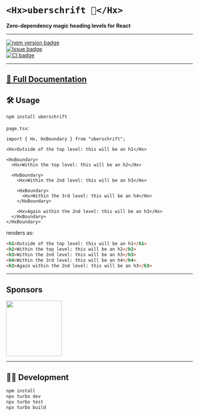 # `<Hx>uberschrift 🧢</Hx>`

**Zero-dependency magic heading levels for React**

---

[![npm version badge](https://img.shields.io/npm/v/uberschrift?style=flat-square)](https://npmjs.com/package/uberschrift)<br />
[![Issue badge](https://img.shields.io/github/issues/peerigon/uberschrift?style=flat-square)](https://github.com/peerigon/uberschrift/issues)<br />
[![CI badge](https://github.com/peerigon/uberschrift/actions/workflows/ci.yml/badge.svg)](https://github.com/peerigon/uberschrift/actions/workflows/pull_request.yml)

---

## [📖 Full Documentation](https://uberschrift.peerigon.io)

## 🛠️ Usage

```sh
npm install uberschrift
```

`page.tsx`:

```tsx
import { Hx, HxBoundary } from "uberschrift";

<Hx>Outside of the top level: this will be an h1</Hx>

<HxBoundary>
  <Hx>Within the top level: this will be an h2</Hx>

  <HxBoundary>
    <Hx>Within the 2nd level: this will be an h3</Hx>

    <HxBoundary>
      <Hx>Within the 3rd level: this will be an h4</Hx>
    </HxBoundary>

    <Hx>Again within the 2nd level: this will be an h3</Hx>
  </HxBoundary>
</HxBoundary>
```

renders as:

```html
<h1>Outside of the top level: this will be an h1</h1>
<h2>Within the top level: this will be an h2</h2>
<h3>Within the 2nd level: this will be an h3</h3>
<h4>Within the 3rd level: this will be an h4</h4>
<h3>Again within the 2nd level: this will be an h3</h3>
```

---

## Sponsors

[<img src="https://assets.peerigon.com/peerigon/logo/peerigon-logo-flat-spinat.png" width="150" />](https://peerigon.com)

---

## 👩‍💻 Development

```sh
npm install
npx turbo dev
npx turbo test
npx turbo build
```
